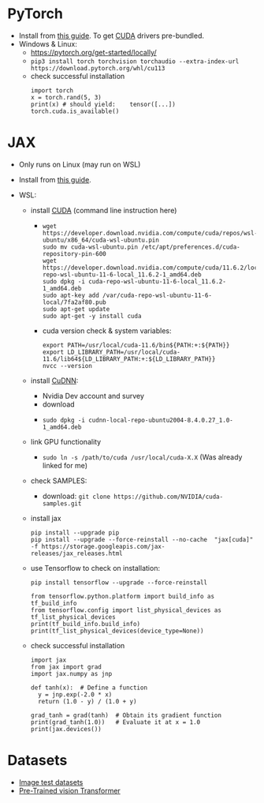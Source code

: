# PyTorch

-   Install from [this guide](https://pytorch.org/tutorials/). To get [CUDA](https://developer.nvidia.com/cuda-zone) drivers pre-bundled.
-   Windows & Linux:
    -   https://pytorch.org/get-started/locally/
    -   `pip3 install torch torchvision torchaudio --extra-index-url https://download.pytorch.org/whl/cu113`
    -   check successful installation
        ```
        import torch
        x = torch.rand(5, 3)
        print(x) # should yield:    tensor([...])
        torch.cuda.is_available()
        ```

# JAX

-   Only runs on Linux (may run on WSL)
-   Install from [this guide](https://github.com/google/jax#pip-installation-gpu-cuda).
-   WSL:

    -   install [CUDA](https://developer.nvidia.com/cuda-downloads?target_os=Linux&target_arch=x86_64&Distribution=WSL-Ubuntu&target_version=2.0&target_type=deb_local) (command line instruction here)
        -   ```
            wget https://developer.download.nvidia.com/compute/cuda/repos/wsl-ubuntu/x86_64/cuda-wsl-ubuntu.pin
            sudo mv cuda-wsl-ubuntu.pin /etc/apt/preferences.d/cuda-repository-pin-600
            wget https://developer.download.nvidia.com/compute/cuda/11.6.2/local_installers/cuda-repo-wsl-ubuntu-11-6-local_11.6.2-1_amd64.deb
            sudo dpkg -i cuda-repo-wsl-ubuntu-11-6-local_11.6.2-1_amd64.deb
            sudo apt-key add /var/cuda-repo-wsl-ubuntu-11-6-local/7fa2af80.pub
            sudo apt-get update
            sudo apt-get -y install cuda
            ```
        -   cuda version check & system variables:
            ```
            export PATH=/usr/local/cuda-11.6/bin${PATH:+:${PATH}}
            export LD_LIBRARY_PATH=/usr/local/cuda-11.6/lib64${LD_LIBRARY_PATH:+:${LD_LIBRARY_PATH}}
            nvcc --version
            ```
    -   install [CuDNN](https://developer.nvidia.com/CUDNN):
        -   Nvidia Dev account and survey
        -   download
        -   ```
            sudo dpkg -i cudnn-local-repo-ubuntu2004-8.4.0.27_1.0-1_amd64.deb
            ```
    -   link GPU functionality
        -   `sudo ln -s /path/to/cuda /usr/local/cuda-X.X` (Was already linked for me)
    -   check SAMPLES:
        -   download: `git clone https://github.com/NVIDIA/cuda-samples.git`
    -   install jax
        ```
        pip install --upgrade pip
        pip install --upgrade --force-reinstall --no-cache  "jax[cuda]" -f https://storage.googleapis.com/jax-releases/jax_releases.html
        ```
    -   use Tensorflow to check on installation:
        ```
        pip install tensorflow --upgrade --force-reinstall
        ```
        ```
        from tensorflow.python.platform import build_info as tf_build_info
        from tensorflow.config import list_physical_devices as tf_list_physical_devices
        print(tf_build_info.build_info)
        print(tf_list_physical_devices(device_type=None))
        ```
    -   check successful installation

        ```
        import jax
        from jax import grad
        import jax.numpy as jnp

        def tanh(x):  # Define a function
          y = jnp.exp(-2.0 * x)
          return (1.0 - y) / (1.0 + y)

        grad_tanh = grad(tanh)  # Obtain its gradient function
        print(grad_tanh(1.0))   # Evaluate it at x = 1.0
        print(jax.devices())
        ```

# Datasets

-   [Image test datasets](https://www.cs.toronto.edu/~kriz/cifar.html)
-   [Pre-Trained vision Transformer](https://github.com/facebookresearch/dino)
